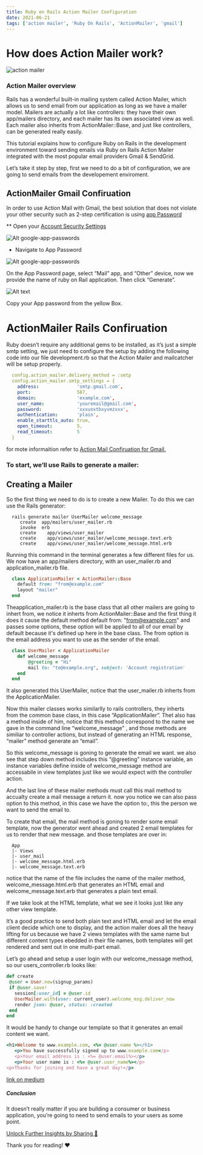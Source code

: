 ```yaml
---
title: Ruby on Rails Action Mailer Configuration
date: 2021-06-21
tags: ['action mailer', 'Ruby On Rails', 'ActionMailer', 'gmail']
---
```


# How does Action Mailer work?

![action mailer](/images/rails-action-mailer-configuration.png)

### Action Mailer overview

Rails has a wonderful built-in mailing system called Action Mailer, which allows us to send email
from our application as long as we have a mailer model. Mailers are actually a lot like controllers:
they have their own app/mailers directory, and each mailer has its own associated view as well. Each
mailer also inherits from ActionMailer::Base, and just like controllers, can be generated really
easily.

This tutorial explains how to configure Ruby on Rails in the development environment toward sending
emails via Ruby on Rails Action Mailer integrated with the most popular email providers Gmail &
SendGrid.

Let’s take it step by step, first we need to do a bit of configuration, we are going to send emails
from the developement enviroment.

## ActionMailer Gmail Confiruation

In order to use Action Mail with Gmail, the best solution that does not violate your other security
such as 2-step certification is using
[app Password](https://support.google.com/accounts/answer/185833)

\*\* Open your [Account Security Settings](https://myaccount.google.com/security)

![Alt google-app-passwords](/images/action-mailer-config-1.png)

- Navigate to App Password

![Alt google-app-passwords](/images/action-mailer-config-2.png)

On the App Password page, select “Mail” app, and “Other” device, now we provide the name of ruby on
Rail application. Then click “Generate”.

![Alt text](/images/action-mailer-config-3.png)

Copy your App password from the yellow Box.

# ActionMailer Rails Confiruation

Ruby doesn’t require any additional gems to be installed, as it’s just a simple smtp setting, we
just need to configure the setup by adding the following code into our file development.rb so that
the Action Mailer and mailcatcher will be setup properly.

```yaml
  config.action_mailer.delivery_method = :smtp
  config.action_mailer.smtp_settings = {
    address:              'smtp.gmail.com',
    port:                 587,
    domain:               'example.com',
    user_name:            'youremail@gmail.com',
    password:             'xxxunxtbxyvmzxxx',
    authentication:       'plain',
    enable_starttls_auto: true,
    open_timeout:         5,
    read_timeout:         5
  }
```

for mote informaition refer to
[Action Mail Confiruation for Gmail.](https://guides.rubyonrails.org/action_mailer_basics.html#action-mailer-configuration-for-gmail)

### To start, we’ll use Rails to generate a mailer:

## Creating a Mailer

So the first thing we need to do is to create a new Mailer. To do this we can use the Rails
generator:

```terminal
  rails generate mailer UserMailer welcome_message
     create  app/mailers/user_mailer.rb
     invoke  erb
     create    app/views/user_mailer
     create    app/views/user_mailer/welcome_message.text.erb
     create    app/views/user_mailer/welcome_message.html.erb
```

Running this command in the terminal generates a few different files for us. We now have an
app/mailers directory, with an user_mailer.rb and application_mailer.rb file.

```ruby
  class ApplicationMailer < ActionMailer::Base
    default from: "from@example.com"
    layout "mailer"
  end
```

Theapplication_mailer.rb is the base class that all other mailers are going to inhert from, we
notice it inherts from ActionMailer::Base and the first thing it does it cause the default method
default from: "from@example.com" and passes some options, these option will be applied to all of our
email by default because it's defined up here in the base class. The from option is the email
address you want to use as the sender of the email.

```ruby
  class UserMailer < ApplicationMailer
    def welcome_message
        @greeting = "Hi"
        mail to: "to@example.org", subject: 'Account registration'
    end
  end
```

It also generated this UserMailer, notice that the user_mailer.rb inherts from the
ApplicationMailer.

Now this mailer classes works similarlly to rails controllers, they inherts from the common base
class, in this case “ApplicationMailer”. Thet also has a method inside of him, notice that this
method correspond to the name we gave in the command line “welcome_message” , and those methods are
similiar to controller actions, but instead of generating an HTML response, “mailer” method generate
an “email”.

So this welcome_message is goning to generate the email we want. we also see that step down method
includes this “@greeting” instance variable, an instance variables define inside of welcome_message
method are accessabile in view templates just like we would expect with the controller action.

And the last line of these mailer methods must call this mail method to accualty create a mail
message a return it. now you notice we can also pass option to this method, in this case we have the
option to:, this the person we want to send the email to.

To create that email, the mail method is goning to render some email template, now the generator
went ahead and created 2 email templates for us to render that new message. and those templates are
over in:

```tree
  App
  |- Views
  |- user_mail
  |- welcome_message.html.erb
  |- welcome_message.text.erb
```

notice that the name of the file includes the name of the mailer method, welcome_message.html.erb
that generates an HTML email and welcome_message.text.erb that generates a plain text email.

If we take look at the HTML template, what we see it looks just like any other view template.

It’s a good practice to send both plain text and HTML email and let the email client decide which
one to display, and the action mailer does all the heavy lifting for us because we have 2 views
templates with the same name but different content types ebedded in their file names, both templates
will get rendered and sent out in one multi-part email.

Let’s go ahead and setup a user login with our welcome_message method, so our users_controller.rb
looks like:

```ruby
def create
 @user = User.new(signup_params)
 if @user.save!
   session[:user_id] = @user.id
   UserMailer.with(user: current_user).welcome_msg.deliver_now
   render json: @user, status: :created
 end
end
```

It would be handy to change our template so that it generates an email content we want.

```ruby
<h1>Welcome to www.example.com, <%= @user.name %></h1>
   <p>You have successfully signed up to www.example.com</p>
   <p>Your email address is : <%= @user.email%></p>
   <p>Your user name is : <%= @user.user_name%></p>
<p>Thanks for joining and have a great day!</p>
```

[link on medium](https://medium.com/@akladyous/ruby-on-rails-action-mailer-configuration-6d0cfc00b871)

##### Conclusion

It doesn’t really matter if you are building a consumer or business application, you’re going to
need to send emails to your users as some point.

[Unlock Further Insights by Sharing 🔗](https://medium.com/@akladyous/ruby-on-rails-action-mailer-configuration-6d0cfc00b871)

Thank you for reading! ❤️
